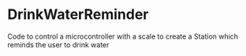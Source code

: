 # DrinkWaterReminder

Code to control a microcontroller with a scale to create a Station which reminds the user to drink water
